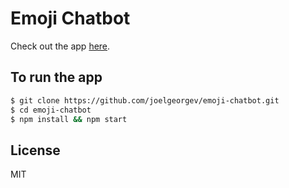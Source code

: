 # Emoji Chatbot

Check out the app [here](https://joelgeorgev.github.io/emoji-chatbot).

## To run the app
```bash
$ git clone https://github.com/joelgeorgev/emoji-chatbot.git
$ cd emoji-chatbot
$ npm install && npm start
```

## License
MIT